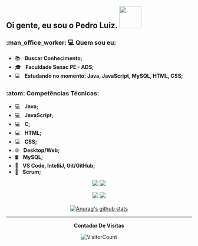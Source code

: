 <h2> Oi gente, eu sou o <strong>Pedro Luiz</strong>. <img src="https://media.tenor.com/PqNpZlQEcyQAAAAM/groudon.gif" width="60"></h2>

<h3> :man_office_worker: 💻 Quem sou eu: </h3>

- :books: &nbsp; <strong>Buscar Conhecimento;</strong>
- 🎓 &nbsp; <strong>Faculdade Senac PE - ADS;</strong>
- :computer: &nbsp; <strong>Estudando no momento: Java, JavaScript, MySQL, HTML, CSS;</strong>

<h3>:atom: Competências Técnicas: </h3>

- 💻 &nbsp; <strong>Java;</strong>
- 💻 &nbsp; <strong>JavaScript;</strong>
- 💻 &nbsp; <strong>C;</strong>
- 💻 &nbsp; <strong>HTML;</strong>
- 💻 &nbsp; <strong>CSS;</strong>
- 🌐 &nbsp; <strong>Desktop/Web;</strong>
- 🛢 &nbsp; <strong>MySQL;</strong>
- 🔧 &nbsp; <strong>VS Code, IntelliJ, Git/GitHub;</strong>
- 🔧 &nbsp; <strong>Scrum;</strong>


<div align="center">
  <a href="#" alt="Gmail">
  <img src="https://img.shields.io/badge/-Gmail-FF0000?style=flat-square&labelColor=FF0000&logo=gmail&logoColor=white&link=mailto:pedrolcl1122@gmail.com" /></a>

  <a href="#" alt="Linkedin">
  <img src="https://img.shields.io/badge/-Linkedin-0e76a8?style=flat-square&logo=Linkedin&logoColor=white&link=www.linkedin.com/in/pedrolcl1122

" /></a>
  
  <a href="#" alt="WhatsApp">
  <img src="https://img.shields.io/badge/-WhatsApp-25d366?style=flat-square&labelColor=25d366&logo=whatsapp&logoColor=white&link=https://wa.me/5581988967437"/></a>
  
  <a href="#" alt="Instagram">
  <img src="https://img.shields.io/badge/-Instagram-DF0174?style=flat-square&labelColor=DF0174&logo=instagram&logoColor=white&link=https://www.instagram.com/invites/contact/?utm_source=ig_contact_invite&utm_medium=copy_link&utm_content=9rqvj2f"/></a>
<div>
 

</br>
<div align="center">
<a href="https://github-readme-stats.anuraghazra1.vercel.app/api?username=pedroLuizLima"><img src="https://github-readme-stats.anuraghazra1.vercel.app/api?username=pedroLuizLima&show_icons=true&include_all_commits=true&theme=radical" alt="Anurag's github stats"/>
</a>
</div>

*************
**Contador De Visitas**

![VisitorCount](https://profile-counter.glitch.me/{pedroLuizLima}/count.svg)
